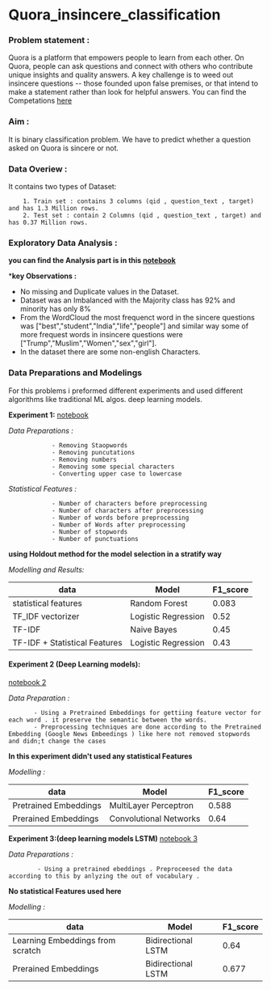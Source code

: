 # Quora_insincere_classification

### Problem statement :
Quora is a platform that empowers people to learn from each other. On Quora, people can ask questions and connect with others who contribute unique insights and quality answers. A key challenge is to weed out insincere questions -- those founded upon false premises, or that intend to make a statement rather than look for helpful answers.
You can find the Competations [here](https://www.kaggle.com/c/quora-insincere-questions-classification)

### Aim :
It is binary classification problem. We have to predict whether a question asked on Quora is sincere or not.

### Data Overiew :
It contains two types of Dataset:

        1. Train set : contains 3 columns (qid , question_text , target)  and has 1.3 Million rows.
        2. Test set : contain 2 Columns (qid , question_text , target) and has 0.37 Million rows.
        

### Exploratory Data Analysis :
**you can find the Analysis part is in this [notebook](https://github.com/saikumarkella/Quora_insincere_classification/blob/main/qiq-classification-logistic-regression.ipynb)**

***key Observations :**
- No missing and Duplicate values in the Dataset.
- Dataset was an Imbalanced with the Majority class has 92% and minority has only 8%
- From the WordCloud the most frequenct word in the sincere questions was ["best","student","India","life","people"] and similar way some of more frequest words in insincere questions were ["Trump","Muslim","Women","sex","girl"].
- In the dataset there are some non-english Characters.

### Data Preparations and Modelings 
For this problems i preformed different experiments and used different algorithms like traditional ML algos. deep learning models.

**Experiment 1:** 
[notebook](https://github.com/saikumarkella/Quora_insincere_classification/blob/main/qiq-classification-logistic-regression.ipynb)

*Data Preparations :*

                - Removing Staopwords
                - Removing puncutations
                - Removing numbers
                - Removing some special characters
                - Converting upper case to lowercase
          
*Statistical Features :*

                - Number of characters before preprocessing
                - Number of characters after preprocessing
                - Number of words before preprocessing
                - Number of Words after preprocessing
                - Number of stopwords
                - Number of punctuations
         
**using Holdout method for the model selection in a stratify way**

*Modelling and Results:*

| data | Model | F1_score |
|---|---|---|
|statistical features | Random Forest | 0.083 |
|TF_IDF vectorizer | Logistic Regression | 0.52 |
| TF-IDF | Naive Bayes| 0.45 |
| TF-IDF + Statistical Features | Logistic Regression | 0.43 |


#### Experiment 2 (Deep Learning models):
[notebook 2](https://github.com/saikumarkella/Quora_insincere_classification/blob/main/qiq-pretrained-embeddings-mlp-cnn.ipynb)

*Data Preparation :*

           - Using a Pretrained Embeddings for gettiing feature vector for each word . it preserve the semantic between the words.
           - Preprocessing techniques are done according to the Pretrained Embedding (Google News Embeedings ) like here not removed stopwords and didn;t change the cases
           
           
 **In this experiment didn't used any statistical Features**
 
*Modelling :*

| data | Model | F1_score |
|---|---|---|
|Pretrained Embeddings  | MultiLayer Perceptron | 0.588 |
|Prerained Embeddings | Convolutional Networks | 0.64 |


**Experiment 3:(deep learning models LSTM)**
[notebook 3](https://github.com/saikumarkella/Quora_insincere_classification/blob/main/quora-insincere-questions-classification-lstm.ipynb)


*Data Preparations :*

            - Using a pretrained ebeddings . Preproceesed the data according to this by anlyzing the out of vocabulary .
            
 **No statistical Features used here**
 
*Modelling :*

| data | Model | F1_score |
|---|---|---|
|Learning  Embeddings from scratch  | Bidirectional LSTM | 0.64 |
|Prerained Embeddings | Bidirectional LSTM | 0.677 |
 
 

